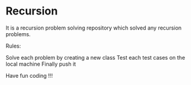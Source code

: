 # Recursion

It is a recursion problem solving repository which solved any recursion problems.

Rules:

Solve each problem by creating a new class
Test each test cases on the local machine
Finally push it

Have fun coding !!!

